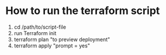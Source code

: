#  How to run the terraform script 


1.  cd /path/to/script-file
2. run Terraform init 
3. terraform plan "to preview deployment"
4. terraform apply "prompt = yes"